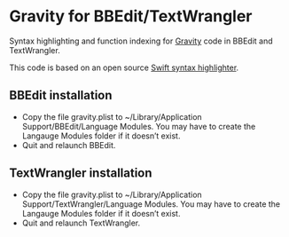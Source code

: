 # Gravity for BBEdit/TextWrangler
Syntax highlighting and function indexing for <a href="https://github.com/marcobambini/gravity">Gravity</a> code in BBEdit and TextWrangler.

This code is based on an open source <a href="https://github.com/curtclifton/bbedit-swift-clm">Swift syntax highlighter</a>.

## BBEdit installation
* Copy the file gravity.plist to ~/Library/Application Support/BBEdit/Language Modules. You may have to create the Langauge Modules folder if it doesn’t exist.
* Quit and relaunch BBEdit.

## TextWrangler installation
* Copy the file gravity.plist to ~/Library/Application Support/TextWrangler/Language Modules. You may have to create the Langauge Modules folder if it doesn’t exist.
* Quit and relaunch TextWrangler.
